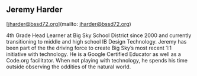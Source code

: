 ## Jeremy Harder

[jharder@bssd72.org](mailto: jharder@bssd72.org)

4th Grade Head Learner at Big Sky School District since 2000 and currently transitioning to middle and high school IB Design Technology. Jeremy has been part of the the driving force to create Big Sky’s most recent 1:1 initiative with technology. He is a Google Certified Educator as well as a Code.org facilitator. When not playing with technology, he spends his time outside observing the oddities of the natural world.
